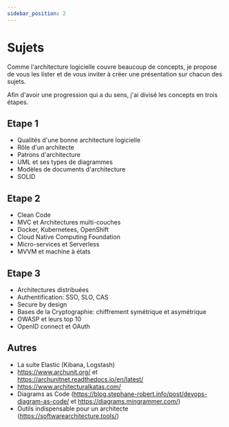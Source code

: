 ```yaml
---
sidebar_position: 2
---
```


# Sujets

Comme l'architecture logicielle couvre beaucoup de concepts, je propose de vous les lister et de vous inviter à créer une présentation sur chacun des sujets.

Afin d'avoir une progression qui a du sens, j'ai divisé les concepts en trois étapes.

## Etape 1

- Qualités d'une bonne architecture logicielle
- Rôle d'un architecte
- Patrons d'architecture
- UML et ses types de diagrammes
- Modèles de documents d'architecture
- SOLID

## Etape 2

- Clean Code
- MVC et Architectures multi-couches
- Docker, Kubernetees, OpenShift
- Cloud Native Computing Foundation
- Micro-services et Serverless
- MVVM et machine à états

## Etape 3

- Architectures distribuées
- Authentification: SSO, SLO, CAS
- Secure by design
- Bases de la Cryptographie: chiffrement symétrique et asymétrique
- OWASP et leurs top 10
- OpenID connect et OAuth

## Autres

- La suite Elastic (Kibana, Logstash)
- https://www.archunit.org/ et https://archunitnet.readthedocs.io/en/latest/
- https://www.architecturalkatas.com/
- Diagrams as Code (https://blog.stephane-robert.info/post/devops-diagram-as-code/ et https://diagrams.mingrammer.com/)
- Outils indispensable pour un architecte (https://softwarearchitecture.tools/)
